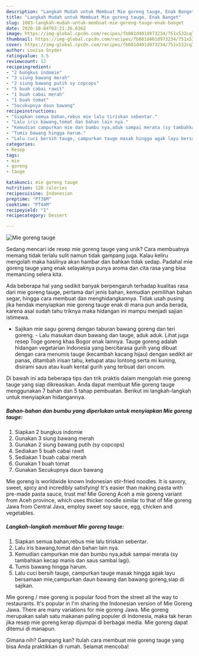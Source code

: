 ```yaml
---
description: "Langkah Mudah untuk Membuat Mie goreng tauge, Enak Banget"
title: "Langkah Mudah untuk Membuat Mie goreng tauge, Enak Banget"
slug: 1603-langkah-mudah-untuk-membuat-mie-goreng-tauge-enak-banget
date: 2020-10-04T03:21:26.636Z
image: https://img-global.cpcdn.com/recipes/fb081d401d973234/751x532cq70/mie-goreng-tauge-foto-resep-utama.jpg
thumbnail: https://img-global.cpcdn.com/recipes/fb081d401d973234/751x532cq70/mie-goreng-tauge-foto-resep-utama.jpg
cover: https://img-global.cpcdn.com/recipes/fb081d401d973234/751x532cq70/mie-goreng-tauge-foto-resep-utama.jpg
author: Louisa Snyder
ratingvalue: 3.5
reviewcount: 12
recipeingredient:
- "2 bungkus indomie"
- "3 siung bawang merah"
- "2 siung bawang putih sy copcops"
- "5 buah cabai rawit"
- "1 buah cabai merah"
- "1 buah tomat"
- "Secukupnya daun bawang"
recipeinstructions:
- "Siapkan semua bahan,rebus mie lalu tiriskan sebentar."
- "Lalu iris bawang,tomat dan bahan lain nya."
- "Kemudian campurkan mie dan bumbu nya,aduk sampai merata (sy tambahkan kecap manis dan saus sambal lagi)."
- "Tumis bawang hingga harum."
- "Lalu cuci bersih tauge, campurkan tauge masak hingga agak layu bersamaan mie,campurkan daun bawang dan bawang goreng,siap di sajikan."
categories:
- Resep
tags:
- mie
- goreng
- tauge

katakunci: mie goreng tauge 
nutrition: 128 calories
recipecuisine: Indonesian
preptime: "PT38M"
cooktime: "PT44M"
recipeyield: "1"
recipecategory: Dessert

---
```



![Mie goreng tauge](https://img-global.cpcdn.com/recipes/fb081d401d973234/751x532cq70/mie-goreng-tauge-foto-resep-utama.jpg)

Sedang mencari ide resep mie goreng tauge yang unik? Cara membuatnya memang tidak terlalu sulit namun tidak gampang juga. Kalau keliru mengolah maka hasilnya akan hambar dan bahkan tidak sedap. Padahal mie goreng tauge yang enak selayaknya punya aroma dan cita rasa yang bisa memancing selera kita.

Ada beberapa hal yang sedikit banyak berpengaruh terhadap kualitas rasa dari mie goreng tauge, pertama dari jenis bahan, kemudian pemilihan bahan segar, hingga cara membuat dan menghidangkannya. Tidak usah pusing jika hendak menyiapkan mie goreng tauge enak di mana pun anda berada, karena asal sudah tahu triknya maka hidangan ini mampu menjadi sajian istimewa.

- Sajikan mie sagu goreng dengan taburan bawang goreng dan teri goreng. - Lalu masukan daun bawang dan tauge, aduk aduk. Lihat juga resep Toge goreng khas Bogor enak lainnya. Tauge goreng adalah hidangan vegetarian Indonesia yang bercitarasa gurih yang dibuat dengan cara menumis tauge (kecambah kacang hijau) dengan sedikit air panas, ditambah irisan tahu, ketupat atau lontong serta mi kuning, disirami saus atau kuah kental gurih yang terbuat dari oncom.


Di bawah ini ada beberapa tips dan trik praktis dalam mengolah mie goreng tauge yang siap dikreasikan. Anda dapat membuat Mie goreng tauge menggunakan 7 bahan dan 5 tahap pembuatan. Berikut ini langkah-langkah untuk menyiapkan hidangannya.

<!--inarticleads1-->

##### Bahan-bahan dan bumbu yang diperlukan untuk menyiapkan Mie goreng tauge:

1. Siapkan 2 bungkus indomie
1. Gunakan 3 siung bawang merah
1. Gunakan 2 siung bawang putih (sy copcops)
1. Sediakan 5 buah cabai rawit
1. Sediakan 1 buah cabai merah
1. Gunakan 1 buah tomat
1. Gunakan Secukupnya daun bawang


Mie goreng is worldwide known Indonesian stir-fried noodles. It is savory, sweet, spicy and incredibly satisfying! It&#39;s easier than making pasta with pre-made pasta sauce, trust me! Mie Goreng Aceh a mie goreng variant from Aceh province, which uses thicker noodle similar to that of Mie goreng Jawa from Central Java, employ sweet soy sauce, egg, chicken and vegetables. 

<!--inarticleads2-->

##### Langkah-langkah membuat Mie goreng tauge:

1. Siapkan semua bahan,rebus mie lalu tiriskan sebentar.
1. Lalu iris bawang,tomat dan bahan lain nya.
1. Kemudian campurkan mie dan bumbu nya,aduk sampai merata (sy tambahkan kecap manis dan saus sambal lagi).
1. Tumis bawang hingga harum.
1. Lalu cuci bersih tauge, campurkan tauge masak hingga agak layu bersamaan mie,campurkan daun bawang dan bawang goreng,siap di sajikan.


Mie goreng / mee goreng is popular food from the street all the way to restaurants. It&#39;s popular in I&#39;m sharing the Indonesian version of Mie Goreng Jawa. There are many variations for mie goreng Jawa. Mie goreng merupakan salah satu makanan paling populer di Indonesia, maka tak heran jika resep mie goreng kerap dijumpai di berbagai media. Mie goreng dapat ditemui di manapun. 

Gimana nih? Gampang kan? Itulah cara membuat mie goreng tauge yang bisa Anda praktikkan di rumah. Selamat mencoba!
